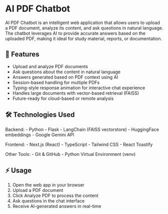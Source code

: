 # AI PDF Chatbot

AI PDF Chatbot is an intelligent web application that allows users to upload a PDF document, analyze its content, and ask questions in natural language. The chatbot leverages AI to provide accurate answers based on the uploaded PDF, making it ideal for study material, reports, or documentation.

## 🚀 Features
  - Upload and analyze PDF documents
  - Ask questions about the content in natural language
  - Answers generated based on PDF context using AI
  - Session-based handling for multiple PDFs
  - Typing-style response animation for interactive chat experience
  - Handles large documents with vector-based retrieval (FAISS)
  - Future-ready for cloud-based or remote analysis

## 🛠️ Technologies Used

Backend:
    - Python
    - Flask
    - LangChain (FAISS vectorstore)
    - HuggingFace embeddings
    - Google Gemini API

Frontend:
    - Next.js (React)
    - TypeScript
    - Tailwind CSS
    - React Toastify

Other Tools:
    - Git & GitHub
    - Python Virtual Environment (venv)

## ⚡ Usage
  1. Open the web app in your browser
  2. Upload a PDF document
  3. Click Analyze PDF to process the content
  4. Ask questions in the chat interface
  5. Receive AI-generated answers in real-time

